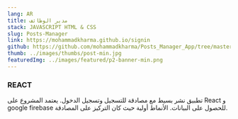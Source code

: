 ```yaml
---
lang: AR
title: مدير الوظائف
stack: JAVASCRIPT HTML & CSS
slug: Posts-Manager
link: https://mohammadkharma.github.io/signin
github: https://github.com/mohammadkharma/Posts_Manager_App/tree/master/posts-manager
thumb: ../images/thumbs/post-min.jpg
featuredImg: ../images/featured/p2-banner-min.png
---
```


### REACT

تطبيق نشر بسيط مع مصادقة للتسجيل وتسجيل الدخول. يعتمد المشروع على React و google firebase للحصول على البيانات. الأنماط أولية حيث كان التركيز على المصادقة.
